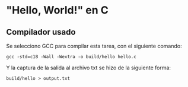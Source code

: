 "Hello, World!" en C
====================

Compilador usado
----------------

Se selecciono GCC para compilar esta tarea, con el siguiente comando:

`gcc -std=c18 -Wall -Wextra -o build/hello hello.c`

Y la captura de la salida al archivo txt se hizo de la siguiente forma:

`build/hello > output.txt`
